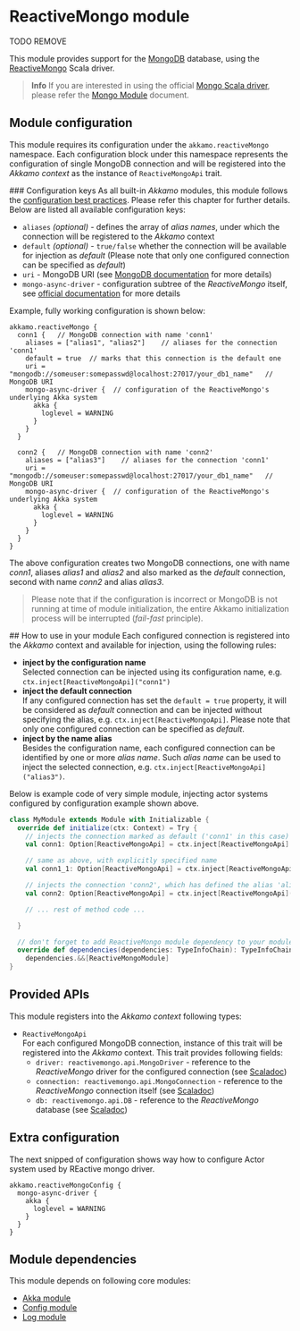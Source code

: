# ReactiveMongo module 
TODO REMOVE

This module provides support for the [MongoDB](https://www.mongodb.com) database, using the
[ReactiveMongo](http://reactivemongo.org) Scala driver.

> **Info**
  If you are interested in using the official
  [Mongo Scala driver](https://github.com/mongodb/mongo-scala-driver), please refer the
  [Mongo Module](mongo-module.md) document.

## Module configuration
This module requires its configuration under the `akkamo.reactiveMongo` namespace. Each
configuration block under this namespace represents the configuration of single MongoDB connection
and will be registered into the *Akkamo context* as the instance of `ReactiveMongoApi` trait.

### Configuration keys
As all built-in *Akkamo* modules, this module follows the
[configuration best practices](../best-practices/module-config.md). Please refer this chapter for
further details. Below are listed all available configuration keys:

- `aliases` *(optional)* - defines the array of *alias names*, under which the connection will be
  registered to the *Akkamo* context
- `default` *(optional)* - `true/false` whether the connection will be available for injection as
  *default* (Please note that only one configured connection can be specified as *default*)
- `uri` - MongoDB URI (see
   [MongoDB documentation](https://docs.mongodb.com/manual/reference/connection-string/) for more
   details)
- `mongo-async-driver` - configuration subtree of the *ReactiveMongo* itself, see
  [official documentation](http://reactivemongo.org) for more details

Example, fully working configuration is shown below:

```
akkamo.reactiveMongo {
  conn1 {   // MongoDB connection with name 'conn1'
    aliases = ["alias1", "alias2"]    // aliases for the connection 'conn1'
    default = true  // marks that this connection is the default one
    uri = "mongodb://someuser:somepasswd@localhost:27017/your_db1_name"   // MongoDB URI
    mongo-async-driver {  // configuration of the ReactiveMongo's underlying Akka system
      akka {
        loglevel = WARNING
      }
    }
  }

  conn2 {   // MongoDB connection with name 'conn2'
    aliases = ["alias3"]    // aliases for the connection 'conn1'
    uri = "mongodb://someuser:somepasswd@localhost:27017/your_db1_name"   // MongoDB URI
    mongo-async-driver {  // configuration of the ReactiveMongo's underlying Akka system
      akka {
        loglevel = WARNING
      }
    }
  }
}
```

The above configuration creates two MongoDB connections, one with name *conn1*, aliases *alias1* and
*alias2* and also marked as the *default* connection, second with name *conn2* and alias *alias3*.

> Please note that if the configuration is incorrect or MongoDB is not running at time of module
initialization, the entire Akkamo initialization process will be interrupted
(_fail-fast_ principle).

## How to use in your module
Each configured connection is registered into the *Akkamo* context and available for injection,
using the following rules:

- **inject by the configuration name**  
  Selected connection can be injected using its configuration name, e.g.
  `ctx.inject[ReactiveMongoApi]("conn1")`
- **inject the default connection**  
  If any configured connection has set the `default = true` property, it will be considered as
  *default* connection and can be injected without specifying the alias, e.g.
  `ctx.inject[ReactiveMongoApi]`. Please note that only one configured connection can be specified
  as *default*.
- **inject by the name alias**  
  Besides the configuration name, each configured connection can be identified by one or more
  *alias name*. Such *alias name* can be used to inject the selected connection, e.g.
  `ctx.inject[ReactiveMongoApi]("alias3")`.

Below is example code of very simple module, injecting actor systems configured by configuration
example shown above.

```scala
class MyModule extends Module with Initializable {
  override def initialize(ctx: Context) = Try {
    // injects the connection marked as default ('conn1' in this case)
    val conn1: Option[ReactiveMongoApi] = ctx.inject[ReactiveMongoApi]

    // same as above, with explicitly specified name
    val conn1_1: Option[ReactiveMongoApi] = ctx.inject[ReactiveMongoApi]("conn1")

    // injects the connection 'conn2', which has defined the alias 'alias3'
    val conn2: Option[ReactiveMongoApi] = ctx.inject[ReactiveMongoApi]("alias3")

    // ... rest of method code ...

  }

  // don't forget to add ReactiveMongo module dependency to your module
  override def dependencies(dependencies: TypeInfoChain): TypeInfoChain =
    dependencies.&&[ReactiveMongoModule]
}
```

## Provided APIs
This module registers into the *Akkamo context* following types:

- `ReactiveMongoApi`  
  For each configured MongoDB connection, instance of this trait will be registered into the
  *Akkamo* context. This trait provides following fields:
  - `driver: reactivemongo.api.MongoDriver` - reference to the *ReactiveMongo* driver for the
    configured connection (see
    [Scaladoc](http://reactivemongo.org/releases/0.11/api/#reactivemongo.api.MongoDriver))
  - `connection: reactivemongo.api.MongoConnection` - reference to the *ReactiveMongo* connection
    itself (see [Scaladoc](http://reactivemongo.org/releases/0.11/api/#reactivemongo.api.MongoConnection))
  - `db: reactivemongo.api.DB` - reference to the *ReactiveMongo* database (see
    [Scaladoc](http://reactivemongo.org/releases/0.11/api/#reactivemongo.api.DB))

## Extra configuration
The next snipped of configuration shows way how to configure Actor system used by REactive mongo driver.   
```
akkamo.reactiveMongoConfig {
  mongo-async-driver {
    akka {
      loglevel = WARNING
    }
  }
}
```

## Module dependencies
This module depends on following core modules:

- [Akka module](akka-module.md)
- [Config module](config-module.md)
- [Log module](log-module.md)
